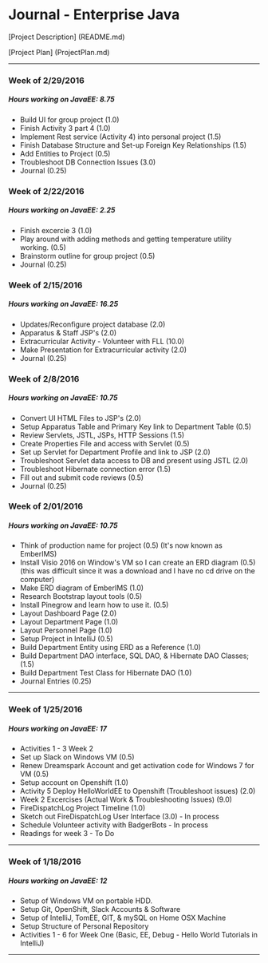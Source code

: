 # Journal - Enterprise Java

[Project Description] (README.md)

[Project Plan] (ProjectPlan.md)

---
### Week of 2/29/2016
##### Hours working on JavaEE: 8.75
* Build UI for group project (1.0)
* Finish Activity 3 part 4 (1.0)
* Implement Rest service (Activity 4) into personal project (1.5)
* Finish Database Structure and Set-up Foreign Key Relationships (1.5)
* Add Entities to Project (0.5)
* Troubleshoot DB Connection Issues (3.0)
* Journal (0.25)

### Week of 2/22/2016
##### Hours working on JavaEE: 2.25
* Finish excercie 3 (1.0)
* Play around with adding methods and getting temperature utility working. (0.5)
* Brainstorm outline for group project (0.5)
* Journal (0.25)

### Week of 2/15/2016
##### Hours working on JavaEE: 16.25

* Updates/Reconfigure project database (2.0)
* Apparatus & Staff JSP's (2.0)
* Extracurricular Activity - Volunteer with FLL (10.0)
* Make Presentation for Extracurricular activity (2.0)
* Journal (0.25)

### Week of 2/8/2016
##### Hours working on JavaEE: 10.75

* Convert UI HTML Files to JSP's (2.0)
* Setup Apparatus Table and Primary Key link to Department Table (0.5)
* Review Servlets, JSTL, JSPs, HTTP Sessions (1.5)
* Create Properties File and access with Servlet (0.5)
* Set up Servlet for Department Profile and link to JSP (2.0)
* Troubleshoot Servlet data access to DB and present using JSTL (2.0)
* Troubleshoot Hibernate connection error (1.5)
* Fill out and submit code reviews (0.5)
* Journal (0.25)

### Week of 2/01/2016
##### Hours working on JavaEE: 10.75

* Think of production name for project (0.5) (It's now known as EmberIMS)
* Install Visio 2016 on Window's VM so I can create an ERD diagram (0.5) (this was difficult since it was a download and I have no cd drive on the computer)
* Make ERD diagram of EmberIMS (1.0)
* Research Bootstrap layout tools (0.5)
* Install Pinegrow and learn how to use it. (0.5)
* Layout Dashboard Page (2.0)
* Layout Department Page (1.0)
* Layout Personnel Page (1.0)
* Setup Project in IntelliJ (0.5)
* Build Department Entity using ERD as a Reference (1.0)
* Build Department DAO interface, SQL DAO, & Hibernate DAO Classes; (1.5)
* Build Department Test Class for Hibernate DAO (1.0)
* Journal Entries (0.25)

---
### Week of 1/25/2016
##### Hours working on JavaEE: 17

* Activities 1 - 3 Week 2
* Set up Slack on Windows VM (0.5)
* Renew Dreamspark Account and get activation code for Windows 7 for VM (0.5)
* Setup account on Openshift (1.0)
* Activity 5 Deploy HelloWorldEE to Openshift (Troubleshoot issues) (2.0)
* Week 2 Excercises (Actual Work & Troubleshooting Issues) (9.0)
* FireDispatchLog Project Timeline (1.0)
* Sketch out FireDispatchLog User Interface (3.0) - In process
* Schedule Volunteer activity with BadgerBots - In process
* Readings for week 3 - To Do

---
### Week of 1/18/2016
##### Hours working on JavaEE: 12

* Setup of Windows VM on portable HDD.
* Setup Git, OpenShift, Slack Accounts & Software
* Setup of IntelliJ, TomEE, GIT, & mySQL on Home OSX Machine
* Setup Structure of Personal Repository
* Activities 1 - 6 for Week One (Basic, EE, Debug -  Hello World Tutorials in IntelliJ)

---
